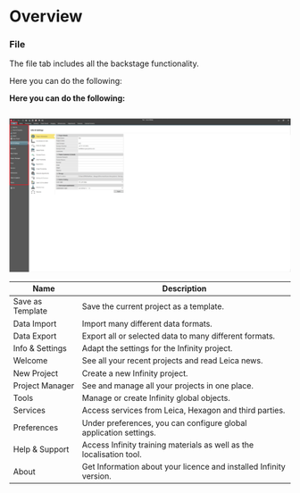# Overview

### File

The file tab includes all the backstage functionality.

Here you can do the following:

**Here you can do the following:**

|  |  |
| --- | --- |

![Image](graphics/01100496.jpg)

| Name | Description |
| --- | --- |
| Save as Template | Save the current project as a template. |
| Data Import | Import many different data formats. |
| Data Export | Export all or selected data to many different formats. |
| Info & Settings | Adapt the settings for the Infinity project. |
| Welcome | See all your recent projects and read Leica news. |
| New Project | Create a new Infinity project. |
| Project Manager | See and manage all your projects in one place. |
| Tools | Manage or create Infinity global objects. |
| Services | Access services from Leica, Hexagon and third parties. |
| Preferences | Under preferences, you can configure global application settings. |
| Help & Support | Access Infinity training materials as well as the localisation tool. |
| About | Get Information about your licence and installed Infinity version. |

